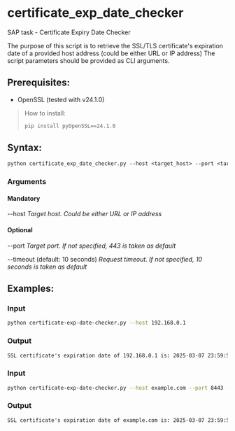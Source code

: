 # certificate_exp_date_checker
SAP task - Certificate Expiry Date Checker

The purpose of this script is to retrieve the SSL/TLS certificate's expiration date of a provided host address (could be either URL or IP address)
The script parameters should be provided as CLI arguments.

## Prerequisites:

* OpenSSL (tested with v24.1.0)

>How to install:
>```sh
>pip install pyOpenSSL==24.1.0
>```

## Syntax:

```txt
python certificate_exp_date_checker.py --host <target_host> --port <target_port> --timeout <timeout_seconds>
```

### Arguments

#### Mandatory
--host
_Target host. Could be either URL or IP address_

#### Optional
--port
_Target port. If not specified, 443 is taken as default_

--timeout (default: 10 seconds)
_Request timeout. If not specified, 10 seconds is taken as default_

## Examples:

### Input
```sh
python certificate-exp-date-checker.py --host 192.168.0.1
```
### Output
```txt
SSL certificate's expiration date of 192.168.0.1 is: 2025-03-07 23:59:59
```

### Input
```sh
python certificate-exp-date-checker.py --host example.com --port 8443 --timeout 5
```
### Output
```txt
SSL certificate's expiration date of example.com is: 2025-03-07 23:59:59
```
